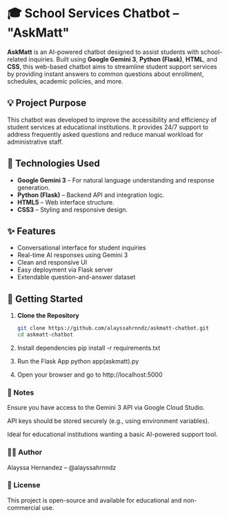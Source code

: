 # 🎓 School Services Chatbot – "AskMatt"

**AskMatt** is an AI-powered chatbot designed to assist students with school-related inquiries. Built using **Google Gemini 3**, **Python (Flask)**, **HTML**, and **CSS**, this web-based chatbot aims to streamline student support services by providing instant answers to common questions about enrollment, schedules, academic policies, and more.

## 💡 Project Purpose

This chatbot was developed to improve the accessibility and efficiency of student services at educational institutions. It provides 24/7 support to address frequently asked questions and reduce manual workload for administrative staff.

## 🔧 Technologies Used

- **Google Gemini 3** – For natural language understanding and response generation.
- **Python (Flask)** – Backend API and integration logic.
- **HTML5** – Web interface structure.
- **CSS3** – Styling and responsive design.

## ✨ Features

- Conversational interface for student inquiries
- Real-time AI responses using Gemini 3
- Clean and responsive UI
- Easy deployment via Flask server
- Extendable question-and-answer dataset

## 🚀 Getting Started

1. **Clone the Repository**
   ```bash
   git clone https://github.com/alayssahrnndz/askmatt-chatbot.git
   cd askmatt-chatbot

2. Install dependencies
     pip install -r requirements.txt

3. Run the Flask App
    python app(askmatt).py

4. Open your browser and go to http://localhost:5000

### 📌 Notes

Ensure you have access to the Gemini 3 API via Google Cloud Studio.

API keys should be stored securely (e.g., using environment variables).

Ideal for educational institutions wanting a basic AI-powered support tool.

### 🧑‍💻 Author
Alayssa Hernandez – @alayssahrnndz

### 📄 License
This project is open-source and available for educational and non-commercial use.

